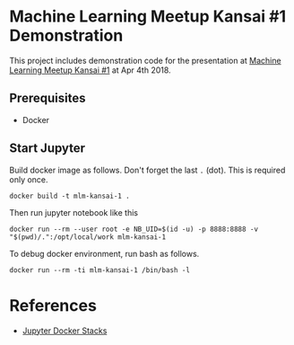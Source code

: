 # Machine Learning Meetup Kansai #1 Demonstration

This project includes demonstration code for the presentation at [Machine Learning Meetup Kansai #1](https://mlm-kansai.connpass.com/event/81815/) at Apr 4th 2018.

## Prerequisites

* Docker

## Start Jupyter

Build docker image as follows. Don't forget the last `.` (dot). This is required only once.

    docker build -t mlm-kansai-1 .

Then run jupyter notebook like this

    docker run --rm --user root -e NB_UID=$(id -u) -p 8888:8888 -v "$(pwd)/.":/opt/local/work mlm-kansai-1

To debug docker environment, run bash as follows.

    docker run --rm -ti mlm-kansai-1 /bin/bash -l

# References

* [Jupyter Docker Stacks](https://github.com/jupyter/docker-stacks/)

